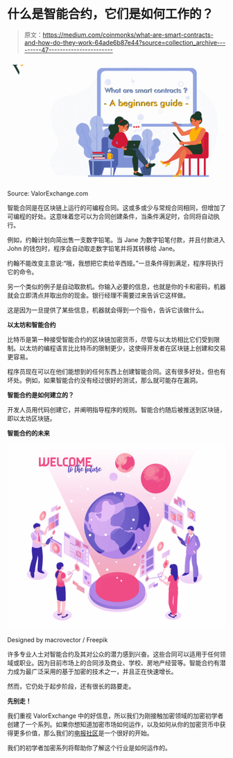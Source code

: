 # 什么是智能合约，它们是如何工作的？

> 原文：<https://medium.com/coinmonks/what-are-smart-contracts-and-how-do-they-work-64ade6b87e44?source=collection_archive---------47----------------------->

![](img/d73a31a4be00ec34da58760e8631f2b5.png)

Source: ValorExchange.com

智能合同是在区块链上运行的可编程合同。这或多或少与常规合同相同，但增加了可编程的好处。这意味着您可以为合同创建条件，当条件满足时，合同将自动执行。

例如，约翰计划向简出售一支数字铅笔。当 Jane 为数字铅笔付款，并且付款进入 John 的钱包时，程序会自动取走数字铅笔并将其转移给 Jane。

约翰不能改变主意说:“哦，我想把它卖给辛西娅。”一旦条件得到满足，程序将执行它的命令。

另一个类似的例子是自动取款机。你输入必要的信息，也就是你的卡和密码，机器就会立即清点并取出你的现金。银行经理不需要过来告诉它这样做。

这是因为一旦提供了某些信息，机器就会得到一个指令，告诉它该做什么。

**以太坊和智能合约**

比特币是第一种接受智能合约的区块链加密货币，尽管与以太坊相比它们受到限制。以太坊的编程语言比比特币的限制更少，这使得开发者在区块链上创建和交易更容易。

程序员现在可以在他们能想到的任何东西上创建智能合同。这有很多好处，但也有坏处。例如，如果智能合约没有经过很好的测试，那么就可能存在漏洞。

**智能合约是如何建立的？**

开发人员用代码创建它，并阐明指导程序的规则。智能合约随后被推送到区块链，即以太坊区块链。

**智能合约的未来**

![](img/f37afb4147a9a7f05de7f13d8a49e6e6.png)

Designed by macrovector / Freepik

许多专业人士对智能合约及其对公众的潜力感到兴奋。这些合同可以适用于任何领域或职业。因为目前市场上的合同涉及商业、学校、房地产经营等。智能合约有潜力成为最广泛采用的基于加密的技术之一，并且正在快速增长。

然而，它仍处于起步阶段，还有很长的路要走。

**先别走！**

我们重视 ValorExchange 中的好信息，所以我们为刚接触加密领域的加密初学者创建了一个系列。如果你想知道加密市场如何运作，以及如何从你的加密货币中获得更多价值，那么我们的[电报社区](https://t.me/valorexchangecommunity)是一个很好的开始。

我们的初学者加密系列将帮助你了解这个行业是如何运作的。